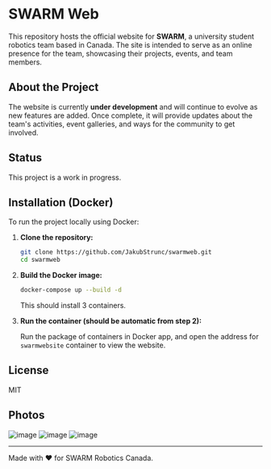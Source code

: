 # SWARM Web

This repository hosts the official website for **SWARM**, a university student robotics team based in Canada. The site is intended to serve as an online presence for the team, showcasing their projects, events, and team members.

## About the Project
The website is currently **under development** and will continue to evolve as new features are added. Once complete, it will provide updates about the team's activities, event galleries, and ways for the community to get involved.

## Status
This project is a work in progress.

## Installation (Docker)

To run the project locally using Docker:

1. **Clone the repository:**
   ```bash
   git clone https://github.com/JakubStrunc/swarmweb.git
   cd swarmweb
   ```

2. **Build the Docker image:**
   ```bash
   docker-compose up --build -d
   ```
   This should install 3 containers.

3. **Run the container (should be automatic from step 2):**
   
    Run the package of containers in Docker app, and open the address for `swarmwebsite` container to view the website.
   
## License
MIT

## Photos
![image](https://github.com/user-attachments/assets/acf147d8-4bfa-4248-b1bb-3af6c6cd86cc)
![image](https://github.com/user-attachments/assets/cae0205d-df5c-4b54-b884-dfc04e48fc00)
![image](https://github.com/user-attachments/assets/f0edf08e-456b-44f8-b577-b60c3b307394)




---

Made with ❤️ for SWARM Robotics Canada.


